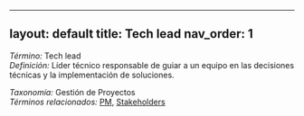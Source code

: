
---
layout: default
title: Tech lead
nav_order: 1
---

*Término:* Tech lead  
*Definición:* Líder técnico responsable de guiar a un equipo en las decisiones técnicas y la implementación de soluciones.

*Taxonomía:* Gestión de Proyectos  
*Términos relacionados:* [PM](https://maleniski.github.io/diccionario-angl-tec-mx/docs/alfabeticamente/P/pm/), [Stakeholders](https://maleniski.github.io/diccionario-angl-tec-mx/docs/alfabeticamente/S/stakeholders/)
